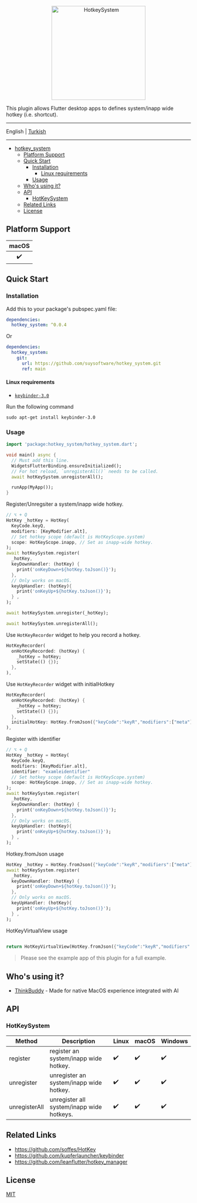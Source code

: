 <p align="center">
<img src="https://firebasestorage.googleapis.com/v0/b/think-buddy.appspot.com/o/default_files%2Fhs_logo.png?alt=media&token=76ffec3d-0d9b-460b-8e62-f5fbec586989" height="256" alt="HotkeySystem" />
</p>


This plugin allows Flutter desktop apps to defines system/inapp wide hotkey (i.e. shortcut).

---

English | [Turkish](./README-TR.md)

---

<!-- START doctoc generated TOC please keep comment here to allow auto update -->
<!-- DON'T EDIT THIS SECTION, INSTEAD RE-RUN doctoc TO UPDATE -->

- [hotkey_system](#hotkey_system)
  - [Platform Support](#platform-support)
  - [Quick Start](#quick-start)
    - [Installation](#installation)
      - [Linux requirements](#linux-requirements)
    - [Usage](#usage)
  - [Who's using it?](#whos-using-it)
  - [API](#api)
    - [HotKeySystem](#hotkeysystem)
  - [Related Links](#related-links)
  - [License](#license)

<!-- END doctoc generated TOC please keep comment here to allow auto update -->

## Platform Support

| macOS |
| :---: |
|   ✔️   |

## Quick Start

### Installation

Add this to your package's pubspec.yaml file:

```yaml
dependencies:
  hotkey_system: ^0.0.4
```

Or

```yaml
dependencies:
  hotkey_system:
    git:
      url: https://github.com/suysoftware/hotkey_system.git
      ref: main
```
#### Linux requirements

- [`keybinder-3.0`](https://github.com/kupferlauncher/keybinder)

Run the following command

```
sudo apt-get install keybinder-3.0
```

### Usage

```dart
import 'package:hotkey_system/hotkey_system.dart';

void main() async {
  // Must add this line.
  WidgetsFlutterBinding.ensureInitialized();
  // For hot reload, `unregisterAll()` needs to be called.
  await hotKeySystem.unregisterAll();

  runApp(MyApp());
}
```

Register/Unregsiter a system/inapp wide hotkey.

```dart
// ⌥ + Q
HotKey _hotKey = HotKey(
  KeyCode.keyQ,
  modifiers: [KeyModifier.alt],
  // Set hotkey scope (default is HotKeyScope.system)
  scope: HotKeyScope.inapp, // Set as inapp-wide hotkey.
);
await hotKeySystem.register(
  _hotKey,
  keyDownHandler: (hotKey) {
    print('onKeyDown+${hotKey.toJson()}');
  },
  // Only works on macOS.
  keyUpHandler: (hotKey){
    print('onKeyUp+${hotKey.toJson()}');
  } ,
);

await hotKeySystem.unregister(_hotKey);

await hotKeySystem.unregisterAll();
```

Use `HotKeyRecorder` widget to help you record a hotkey.

```dart
HotKeyRecorder(
  onHotKeyRecorded: (hotKey) {
    _hotKey = hotKey;
    setState(() {});
  },
),
```


Use `HotKeyRecorder` widget with initialHotkey

```dart
HotKeyRecorder(
  onHotKeyRecorded: (hotKey) {
    _hotKey = hotKey;
    setState(() {});
  },
  initialHotKey: HotKey.fromJson({"keyCode":"keyR","modifiers":["meta"],"identifier":"fdf8484b-5249-42bb-b473-d99bfb7bb3e8","scope":"system"})
),
```

Register with identifier

```dart
// ⌥ + Q
HotKey _hotKey = HotKey(
  KeyCode.keyQ,
  modifiers: [KeyModifier.alt],
  identifier: "examleidentifier"
  // Set hotkey scope (default is HotKeyScope.system)
  scope: HotKeyScope.inapp, // Set as inapp-wide hotkey.
);
await hotKeySystem.register(
  _hotKey,
  keyDownHandler: (hotKey) {
    print('onKeyDown+${hotKey.toJson()}');
  },
  // Only works on macOS.
  keyUpHandler: (hotKey){
    print('onKeyUp+${hotKey.toJson()}');
  } ,
);

```
Hotkey.fromJson usage

```dart
HotKey _hotKey = HotKey.fromJson({"keyCode":"keyR","modifiers":["meta"],"identifier":"fdf8484b-5249-42bb-b473-d99bfb7bb3e8","scope":"system"})
await hotKeySystem.register(
  _hotKey,
  keyDownHandler: (hotKey) {
    print('onKeyDown+${hotKey.toJson()}');
  },
  // Only works on macOS.
  keyUpHandler: (hotKey){
    print('onKeyUp+${hotKey.toJson()}');
  } ,
);

```


HotKeyVirtualView usage

```dart
 
return HotKeyVirtualView(HotKey.fromJson({"keyCode":"keyR","modifiers":["meta"],"identifier":"fdf8484b-5249-42bb-b473-d99bfb7bb3e8","scope":"system"}));

```


> Please see the example app of this plugin for a full example.

## Who's using it?

- [ThinkBuddy](https://thinkbuddy.ai) - Made for native MacOS experience integrated with AI

## API

### HotKeySystem

| Method        | Description                               | Linux | macOS | Windows |
| ------------- | ----------------------------------------- | ----- | ----- | ------- |
| register      | register an system/inapp wide hotkey.     | ✔️     | ✔️     | ✔️       |
| unregister    | unregister an system/inapp wide hotkey.   | ✔️     | ✔️     | ✔️       |
| unregisterAll | unregister all system/inapp wide hotkeys. | ✔️     | ✔️     | ✔️       |

## Related Links

- https://github.com/soffes/HotKey
- https://github.com/kupferlauncher/keybinder
- https://github.com/leanflutter/hotkey_manager

## License

[MIT](./LICENSE)